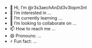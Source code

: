 - 👋 Hi, I’m @r3s3aechAnDd3v3lopm3nt
- 👀 I’m interested in ...
- 🌱 I’m currently learning ...
- 💞️ I’m looking to collaborate on ...
- 📫 How to reach me ...
- 😄 Pronouns: ...
- ⚡ Fun fact: ...

<!---
r3s3aechAnDd3v3lopm3nt/r3s3aechAnDd3v3lopm3nt is a ✨ special ✨ repository because its `README.md` (this file) appears on your GitHub profile.
You can click the Preview link to take a look at your changes.
--->
